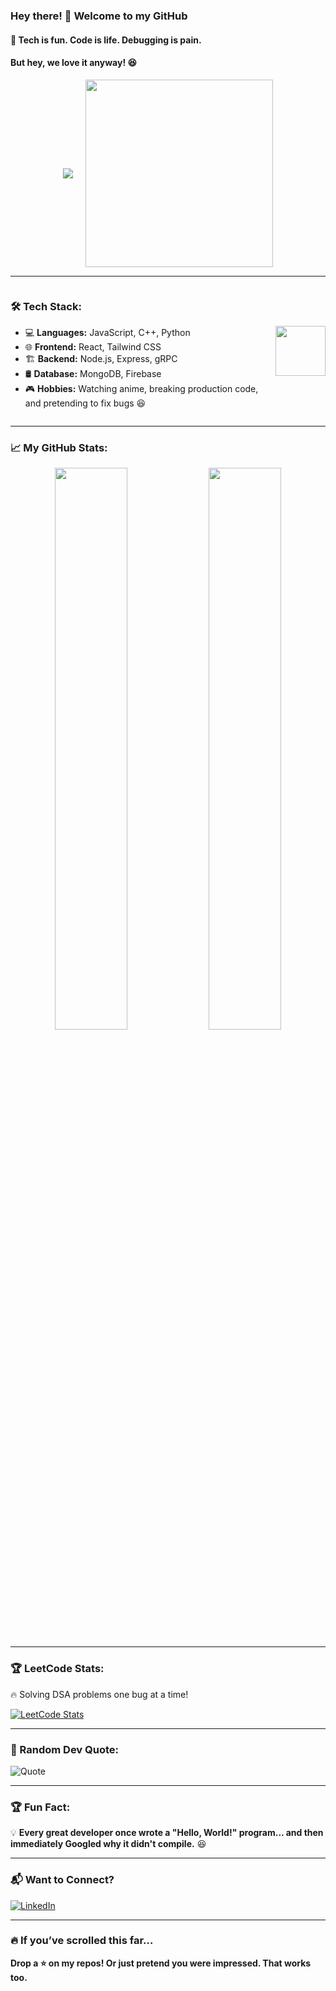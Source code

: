### Hey there! 👋 Welcome to my GitHub  

#### 🚀 Tech is fun. Code is life. Debugging is pain.  
#### But hey, we love it anyway! 😆  


<div align="center" style="display: flex; align-items: center; justify-content: center; gap: 20px;">
  <img src="https://readme-typing-svg.herokuapp.com?font=Fira+Code&weight=600&size=22&pause=1000&color=FF5722&center=true&width=600&lines=Full-Stack+Developer;React%2C+MERN%2C+Tailwind%2C+gRPC;Building+Cool+Things+One+Commit+at+a+Time!;Currently+Learning+New+Ways+to+Break+Code+💥" style="vertical-align: middle;">
  <img src="https://media1.tenor.com/m/Obn4E0g2fFQAAAAC/game-gaming.gif" width="300px">
</div>



---

<div style="display: flex; align-items: center; justify-content: space-between; gap: 20px;">
  <div>
    <h3>🛠️ Tech Stack:</h3>
    <ul>
      <li>💻 <b>Languages:</b> JavaScript, C++, Python</li>
      <li>🌐 <b>Frontend:</b> React, Tailwind CSS</li>
      <li>🏗️ <b>Backend:</b> Node.js, Express, gRPC</li>
      <li>🛢️ <b>Database:</b> MongoDB, Firebase</li>
      <li>🎮 <b>Hobbies:</b> Watching anime, breaking production code, and pretending to fix bugs 😆</li>
    </ul>
  </div>
  <div>
    <img src="https://cdn3.emoji.gg/emojis/2487_smugrin.png" width="80px">
  </div>
</div>



---

### 📈 My GitHub Stats:  
<div align="center">
  <img width="48%" src="https://github-readme-stats.vercel.app/api?username=Altener99&show_icons=true&theme=tokyonight" />
  <img width="48%" src="https://github-readme-streak-stats.herokuapp.com/?user=Altener99&theme=tokyonight" />
</div>

---

### 🏆 LeetCode Stats:  
🔥 Solving DSA problems one bug at a time!  

[![LeetCode Stats](https://leetcard.jacoblin.cool/ALTENER?theme=dark&font=Fira%20Code&ext=heatmap)](https://leetcode.com/ALTENER)

---

### 🤖 Random Dev Quote:
![Quote](https://quotes-github-readme.vercel.app/api?type=horizontal&theme=radical)

---

### 🏆 Fun Fact:  
💡 **Every great developer once wrote a "Hello, World!" program... and then immediately Googled why it didn't compile.** 😆  

---

### 📬 Want to Connect?
[![LinkedIn](https://img.shields.io/badge/LinkedIn-Connect-blue?style=for-the-badge&logo=linkedin)](https://www.linkedin.com/in/devanshu-dutta-6640a724b/)  


---

### 🔥 If you’ve scrolled this far…  
**Drop a ⭐ on my repos! Or just pretend you were impressed. That works too.**  

